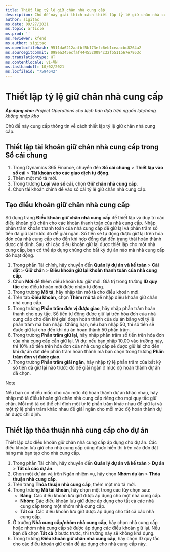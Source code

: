 ```yaml
---
title: Thiết lập tỷ lệ giữ chân nhà cung cấp
description: Chủ đề này giải thích cách thiết lập tỷ lệ giữ chân nhà cung cấp.
author: sigitac
ms.date: 09/27/2021
ms.topic: article
ms.prod: ''
ms.reviewer: kfend
ms.author: sigitac
ms.openlocfilehash: 9511da6212aafbf5b173efc6eb1ceaacbc8264a2
ms.sourcegitcommit: 098ea345ecfaf4445520094c32f5511b67e7953c
ms.translationtype: HT
ms.contentlocale: vi-VN
ms.lasthandoff: 10/02/2021
ms.locfileid: "7594642"
---
```

# <a name="set-up-vendor-retention"></a>Thiết lập tỷ lệ giữ chân nhà cung cấp

_**Áp dụng cho:** Project Operations cho kịch bản dựa trên nguồn lực/hàng không nhập kho_

Chủ đề này cung cấp thông tin về cách thiết lập tỷ lệ giữ chân nhà cung cấp.

## <a name="set-up-a-vendor-retention-account-in-general-ledger"></a>Thiết lập tài khoản giữ chân nhà cung cấp trong Sổ cái chung

1. Trong Dynamics 365 Finance, chuyển đến **Sổ cái chung** > **Thiết lập vào sổ cái** > **Tài khoản cho các giao dịch tự động**.
2. Thêm một mô tả mới.
3. Trong trường **Loại vào sổ cái**, chọn **Giữ chân nhà cung cấp**.
4. Chọn tài khoản chính để vào sổ cái tỷ lệ giữ chân nhà cung cấp.

## <a name="create-vendor-retention-terms"></a>Tạo điều khoản giữ chân nhà cung cấp

Sử dụng trang **Điều khoản giữ chân nhà cung cấp** để thiết lập và duy trì các điều khoản giữ chân cho các khoản thanh toán của nhà cung cấp. Nhập phần trăm khoản thanh toán của nhà cung cấp để giữ lại và phần trăm số tiền đã giữ lại trước đó để giải ngân. Số tiền sẽ tự động được giữ lại trên hóa đơn của nhà cung cấp cho đến khi hợp đồng đạt đến trạng thái hoàn thành được chỉ định. Sau khi các điều khoản giữ lại được thiết lập cho một nhà cung cấp, bạn có thể áp dụng chúng cho bất kỳ dự án nào mà nhà cung cấp đó hoạt động.

1. Trong phần Tài chính, hãy chuyển đến **Quản lý dự án và kế toán** > **Cài đặt** > **Giữ chân** > **Điều khoản giữ lại khoản thanh toán của nhà cung cấp**.
2. Chọn **Mới** để thêm điều khoản lưu giữ mới. Giá trị trong trường **ID quy tắc** cho điều khoản mới được nhập tự động. 
3. Trong trường **Mô tả**, hãy nhập tên mô tả cho điều khoản mới.
4. Trên tab **Điều khoản**, chọn **Thêm mô tả** để nhập điều khoản giữ chân nhà cung cấp.
5. Trong trường **Phần trăm đơn vị được giao**, hãy nhập phần trăm hoàn thành cho quy tắc. Số tiền tự động được giữ lại trên hóa đơn của nhà cung cấp cho đến khi giai đoạn hoàn thành của dự án bằng với tỷ lệ phần trăm mà bạn nhập. Chẳng hạn, nếu bạn nhập 50, thì số tiền sẽ được giữ lại cho đến khi dự án hoàn thành 50 phần trăm.
6. Trong trường **Phần trăm giữ lại**, hãy nhập phần trăm số tiền trên hóa đơn của nhà cung cấp cần giữ lại. Ví dụ: nếu bạn nhập 10,00 vào trường này, thì 10% số tiền trên hóa đơn của nhà cung cấp sẽ được giữ lại cho đến khi dự án đạt đến phần trăm hoàn thành mà bạn chọn trong trường **Phần trăm đơn vị được giao**.
7. Trong trường **Phần trăm giải ngân**, hãy nhập tỷ lệ phần trăm của bất kỳ số tiền đã giữ lại nào trước đó để giải ngân ở mức độ hoàn thành dự án đã chọn.

> [!NOTE]
> Nếu bạn có nhiều mốc cho các mức độ hoàn thành dự án khác nhau, hãy nhập mô tả điều khoản giữ chân nhà cung cấp riêng cho mọi quy tắc giữ chân. Mỗi mô tả có thể chỉ định một tỷ lệ phần trăm khác nhau để giữ lại và một tỷ lệ phần trăm khác nhau để giải ngân cho mỗi mức độ hoàn thành dự án được chỉ định.

## <a name="set-up-a-vendor-agreement-for-the-project"></a>Thiết lập thỏa thuận nhà cung cấp cho dự án

Thiết lập các điều khoản giữ chân nhà cung cấp áp dụng cho dự án. Các điều khoản lưu giữ cho nhà cung cấp cũng được hiển thị trên các đơn đặt hàng mà bạn tạo cho nhà cung cấp.

1. Trong phần Tài chính, hãy chuyển đến **Quản lý dự án và kế toán** > **Dự án** > **Tất cả các dự án**. 
2. Chọn một dự án và trên Ngăn nhiệm vụ, hãy chọn **Nhóm dự án** > **Thỏa thuận nhà cung cấp**.
3. Trên trang **Thỏa thuận nhà cung cấp**, thêm một mô tả mới.
4. Trong trường **Mã tài khoản**, hãy chọn một trong các tùy chọn sau:
   - **Bảng**: Các điều khoản lưu giữ được áp dụng cho một nhà cung cấp.
   - **Nhóm**: Các điều khoản lưu giữ được áp dụng cho tất cả các nhà cung cấp trong một nhóm nhà cung cấp.
   - **Tất cả**: Các điều khoản lưu giữ được áp dụng cho tất cả các nhà cung cấp.
5. Ở trường **Nhà cung cấp/nhóm nhà cung cấp**, hãy chọn nhà cung cấp hoặc nhóm nhà cung cấp sẽ được áp dụng các điều khoản giữ lại. Nếu bạn đã chọn **Tất cả** ở bước trước, thì trường này sẽ không khả dụng.
6. Trong trường **Điều khoản giữ chân nhà cung cấp**, hãy chọn ID quy tắc cho các điều khoản giữ chân để áp dụng cho nhà cung cấp này.

